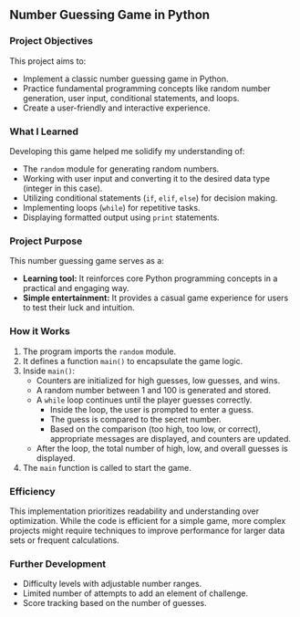 ## Number Guessing Game in Python

### Project Objectives

This project aims to:

* Implement a classic number guessing game in Python.
* Practice fundamental programming concepts like random number generation, user input, conditional statements, and loops.
* Create a user-friendly and interactive experience.

### What I Learned

Developing this game helped me solidify my understanding of:

* The `random` module for generating random numbers.
* Working with user input and converting it to the desired data type (integer in this case).
* Utilizing conditional statements (`if`, `elif`, `else`) for decision making.
* Implementing loops (`while`) for repetitive tasks.
* Displaying formatted output using `print` statements.

### Project Purpose

This number guessing game serves as a:

* **Learning tool:** It reinforces core Python programming concepts in a practical and engaging way.
* **Simple entertainment:** It provides a casual game experience for users to test their luck and intuition.

### How it Works

1. The program imports the `random` module.
2. It defines a function `main()` to encapsulate the game logic.
3. Inside `main()`:
    * Counters are initialized for high guesses, low guesses, and wins.
    * A random number between 1 and 100 is generated and stored.
    * A `while` loop continues until the player guesses correctly.
        * Inside the loop, the user is prompted to enter a guess.
        * The guess is compared to the secret number.
        * Based on the comparison (too high, too low, or correct), appropriate messages are displayed, and counters are updated.
    * After the loop, the total number of high, low, and overall guesses is displayed.
4. The `main` function is called to start the game.

### Efficiency

This implementation prioritizes readability and understanding over optimization. While the code is efficient for a simple game, more complex projects might require techniques to improve performance for larger data sets or frequent calculations. 

### Further Development

* Difficulty levels with adjustable number ranges.
* Limited number of attempts to add an element of challenge.
* Score tracking based on the number of guesses.
